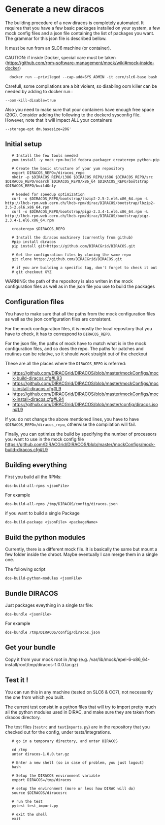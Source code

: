 # Generate a new diracos


The building procedure of a new diracos is completely automated. It requires that you have a few basic packages installed on your system, a few mock config files and a json file containing the list of packages you want. The grammar for this json file is described bellow.

It must be run from an SLC6 machine (or container).


CAUTION: if inside Docker, special care must be taken (https://github.com/rpm-software-management/mock/wiki#mock-inside-docker)
```
  docker run --privileged --cap-add=SYS_ADMIN -it cern/slc6-base bash
```

Carefull, some compilations are a bit violent, so disabling oom killer can be needed by adding to docker run :
```
--oom-kill-disable=true
```

Also you need to make sure that your containers have enough free space (20G). Consider adding the following to the dockerd sysconfig file. However, note that it will impact ALL your containers

```
--storage-opt dm.basesize=20G'
```

## Initial setup

```
   # Install the few tools needed
   yum install -y mock rpm-build fedora-packager createrepo python-pip

   # Create the basic structure of your yum repository
   export DIRACOS_REPO=/diracos_repo
   mkdir -p $DIRACOS_REPO/i386 $DIRACOS_REPO/i686 $DIRACOS_REPO/src $DIRACOS_REPO/noarch $DIRACOS_REPO/x86_64 $DIRACOS_REPO/bootstrap $DIRACOS_REPO/buildOnly

   # Needed for speedup optimization
   curl -o $DIRACOS_REPO/bootstrap/lbzip2-2.5-2.el6.x86_64.rpm -L http://lhcb-rpm.web.cern.ch/lhcb-rpm/dirac/DIRACOS/bootstrap/lbzip2-2.5-2.el6.x86_64.rpm
   curl -o $DIRACOS_REPO/bootstrap/pigz-2.3.4-1.el6.x86_64.rpm -L http://lhcb-rpm.web.cern.ch/lhcb-rpm/dirac/DIRACOS/bootstrap/pigz-2.3.4-1.el6.x86_64.rpm

   createrepo $DIRACOS_REPO  

   # Install the diracos machinery (currently from github)
   #pip install diracos
   pip install git+https://github.com/DIRACGrid/DIRACOS.git

   # Get the configuration files by cloning the same repo
   git clone https://github.com/DIRACGrid/DIRACOS.git

   # if you are building a specific tag, don't forget to check it out
   # git checkout XYZ
```



WARNING: the path of the repository is also writen in the mock configuration files as well as in the json file you use to build the packages

## Configuration files

You have to make sure that all the paths from the mock configuration files as well as the json configuration files are consistent.

For the mock configuration files, it is mostly the local repository that you have to check, it has to correspond to `DIRACOS_REPO`.

For the json file, the paths of mock have to match what is in the mock configuration files, and so does the repo. The paths for patches and routines can be relative, so it should work straight out of the checkout

These are all the places where the `DIRACOS_REPO` is referred:

  * https://github.com/DIRACGrid/DIRACOS/blob/master/mockConfigs/mock-build-diracos.cfg#L93
  * https://github.com/DIRACGrid/DIRACOS/blob/master/mockConfigs/mock-install-diracos.cfg#L9
  * https://github.com/DIRACGrid/DIRACOS/blob/master/mockConfigs/mock-install-diracos.cfg#L94
  * https://github.com/DIRACGrid/DIRACOS/blob/master/config/diracos.json#L9

 If you do not change the above mentioned lines, you have to have `$DIRACOS_REPO=/diracos_repo`, otherwise the compilation will fail.

 Finally, you can optimize the build by specifying the number of processors you want to use in the mock config file https://github.com/DIRACGrid/DIRACOS/blob/master/mockConfigs/mock-build-diracos.cfg#L9


## Building everything


First you build all the RPMs:

```
dos-build-all-rpms <jsonFile>
```

For example
```
dos-build-all-rpms /tmp/DIRACOS/config/diracos.json
```

if you want to build a single Package

```
dos-build-package <jsonFile> <packageName>
```

## Build the python modules

Currently, there is a different mock file. It is basically the same but mount a few folder inside the chroot. Maybe eventually I can merge them in a single one.

The following script

```
dos-build-python-modules <jsonFile>
```
## Bundle DIRACOS

Just packages eveything in a single tar file:

```
dos-bundle <jsonFile>
```

For example

```
dos-bundle /tmp/DIRACOS/config/diracos.json
```

## Get your bundle


Copy it from your mock root in /tmp (e.g. /var/lib/mock/epel-6-x86_64-install/root/tmp/diracos-1.0.0.tar.gz)

## Test it !

You can run this in any machine (tested on SLC6 & CC7), not necessarily the one from which you built.

The current test consist in a python files that will try to import pretty much all the python modules used in DIRAC, and make sure they are taken from diracos directory.

The test files (`testrc` and `testImports.py`) are in the repository that you checked out for the config, under tests/integrations.


```
   # go in a temporary directory, and untar DIRACOS

   cd /tmp
   untar diracos-1.0.0.tar.gz

   # Enter a new shell (so in case of problem, you just logout)
   bash

   # Setup the DIRACOS environment variable
   export DIRACOS=/tmp/diracos

   # setup the environment (more or less how DIRAC will do)
   source $DIRACOS/diracosrc

   # run the test
   pytest test_import.py

   # exit the shell
   exit
```
